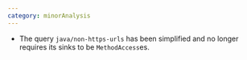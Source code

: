 ```yaml
---
category: minorAnalysis
---
```

* The query `java/non-https-urls` has been simplified
and no longer requires its sinks to be `MethodAccess`es.